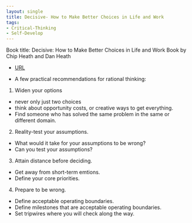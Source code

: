 ```yaml
---
layout: single
title: Decisive- How to Make Better Choices in Life and Work
tags:
- Critical-Thinking
- Self-Develop
---
```



Book title: Decisive: How to Make Better Choices in Life and Work
Book by Chip Heath and Dan Heath

- [URL](https://www.goodreads.com/book/show/15798078-decisive)

- A few practical recommendations for rational thinking: 

1. Widen your options
- never only just two choices 
- think about opportunity costs, or creative ways to get everything. 
- Find someone who has solved the same problem in the same or different domain.

2. Reality-test your assumptions. 
- What would it take for your assumptions to be wrong? 
- Can you test your assumptions?

3. Attain distance before deciding. 
- Get away from short-term emtions. 
- Define your core priorities.

4. Prepare to be wrong. 
- Define acceptable operating boundaries. 
- Define milestones that are acceptable operating boundaries. 
- Set tripwires where you will check along the way. 
